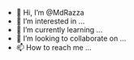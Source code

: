 - 👋 Hi, I’m @MdRazza
- 👀 I’m interested in ...
- 🌱 I’m currently learning ...
- 💞️ I’m looking to collaborate on ...
- 📫 How to reach me ...

<!---
MdRazza/MdRazza is a ✨ special ✨ repository because its `README.md` (this file) appears on your GitHub profile.
You can click the Preview link to take a look at your changes.
--->
